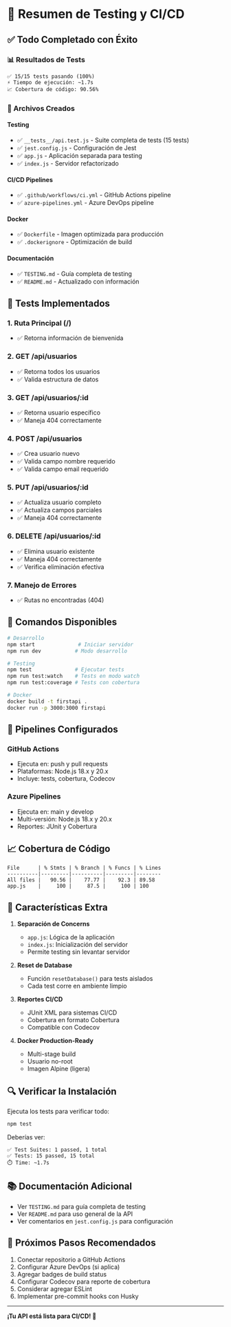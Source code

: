 # 🎯 Resumen de Testing y CI/CD

## ✅ Todo Completado con Éxito

### 📊 Resultados de Tests

```
✅ 15/15 tests pasando (100%)
⚡ Tiempo de ejecución: ~1.7s
📈 Cobertura de código: 90.56%
```

### 📁 Archivos Creados

#### Testing
- ✅ `__tests__/api.test.js` - Suite completa de tests (15 tests)
- ✅ `jest.config.js` - Configuración de Jest
- ✅ `app.js` - Aplicación separada para testing
- ✅ `index.js` - Servidor refactorizado

#### CI/CD Pipelines
- ✅ `.github/workflows/ci.yml` - GitHub Actions pipeline
- ✅ `azure-pipelines.yml` - Azure DevOps pipeline

#### Docker
- ✅ `Dockerfile` - Imagen optimizada para producción
- ✅ `.dockerignore` - Optimización de build

#### Documentación
- ✅ `TESTING.md` - Guía completa de testing
- ✅ `README.md` - Actualizado con información

## 🧪 Tests Implementados

### 1. Ruta Principal (/)
- ✅ Retorna información de bienvenida

### 2. GET /api/usuarios
- ✅ Retorna todos los usuarios
- ✅ Valida estructura de datos

### 3. GET /api/usuarios/:id
- ✅ Retorna usuario específico
- ✅ Maneja 404 correctamente

### 4. POST /api/usuarios
- ✅ Crea usuario nuevo
- ✅ Valida campo nombre requerido
- ✅ Valida campo email requerido

### 5. PUT /api/usuarios/:id
- ✅ Actualiza usuario completo
- ✅ Actualiza campos parciales
- ✅ Maneja 404 correctamente

### 6. DELETE /api/usuarios/:id
- ✅ Elimina usuario existente
- ✅ Maneja 404 correctamente
- ✅ Verifica eliminación efectiva

### 7. Manejo de Errores
- ✅ Rutas no encontradas (404)

## 🚀 Comandos Disponibles

```bash
# Desarrollo
npm start              # Iniciar servidor
npm run dev           # Modo desarrollo

# Testing
npm test              # Ejecutar tests
npm run test:watch    # Tests en modo watch
npm run test:coverage # Tests con cobertura

# Docker
docker build -t firstapi .
docker run -p 3000:3000 firstapi
```

## 🔄 Pipelines Configurados

### GitHub Actions
- Ejecuta en: push y pull requests
- Plataformas: Node.js 18.x y 20.x
- Incluye: tests, cobertura, Codecov

### Azure Pipelines
- Ejecuta en: main y develop
- Multi-versión: Node.js 18.x y 20.x
- Reportes: JUnit y Cobertura

## 📈 Cobertura de Código

```
File      | % Stmts | % Branch | % Funcs | % Lines
----------|---------|----------|---------|--------
All files |   90.56 |    77.77 |    92.3 | 89.58
app.js    |     100 |     87.5 |     100 | 100
```

## 🎁 Características Extra

1. **Separación de Concerns**
   - `app.js`: Lógica de la aplicación
   - `index.js`: Inicialización del servidor
   - Permite testing sin levantar servidor

2. **Reset de Database**
   - Función `resetDatabase()` para tests aislados
   - Cada test corre en ambiente limpio

3. **Reportes CI/CD**
   - JUnit XML para sistemas CI/CD
   - Cobertura en formato Cobertura
   - Compatible con Codecov

4. **Docker Production-Ready**
   - Multi-stage build
   - Usuario no-root
   - Imagen Alpine (ligera)

## 🔍 Verificar la Instalación

Ejecuta los tests para verificar todo:

```bash
npm test
```

Deberías ver:
```
✅ Test Suites: 1 passed, 1 total
✅ Tests: 15 passed, 15 total
⏱️ Time: ~1.7s
```

## 📚 Documentación Adicional

- Ver `TESTING.md` para guía completa de testing
- Ver `README.md` para uso general de la API
- Ver comentarios en `jest.config.js` para configuración

## 🎯 Próximos Pasos Recomendados

1. Conectar repositorio a GitHub Actions
2. Configurar Azure DevOps (si aplica)
3. Agregar badges de build status
4. Configurar Codecov para reporte de cobertura
5. Considerar agregar ESLint
6. Implementar pre-commit hooks con Husky

---

**¡Tu API está lista para CI/CD! 🎉**

